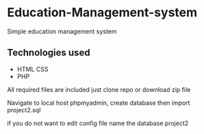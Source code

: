 # Education-Management-system
Simple education management system

## Technologies used

* HTML CSS
* PHP

All required files are included just clone repo or download zip file

Navigate to local host  phpmyadmin, create database then import project2.sql

if you do not want to edit config file name the database project2
